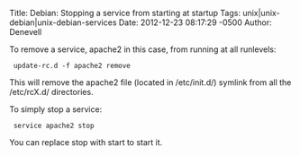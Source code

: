 Title: Debian: Stopping a service from starting at startup
Tags: unix|unix-debian|unix-debian-services
Date: 2012-12-23 08:17:29 -0500 
Author: Denevell


To remove a service, apache2 in this case, from running at all runlevels:

     update-rc.d -f apache2 remove

This will remove the apache2 file (located in /etc/init.d/) symlink from all the /etc/rcX.d/ directories.

To simply stop a service:

     service apache2 stop

You can replace stop with start to start it.

